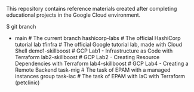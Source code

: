 This repository contains reference materials created after completing educational projects in the Google Cloud environment.

$ git branch
* main              # The current branch
  hashicorp-labs    # The official HashiCorp tutorial lab
  tfinfra           # The official Google tutorial lab, made with Cloud Shell
  demo1-skillboost  # GCP Lab1 - Infrastructure as Code with Terraform 
  lab2-skillboost   # GCP Lab2 - Creating Resource Dependencies with Terraform 
  lab4-skillboost   # GCP Lab4 - Creating a Remote Backend
  task-mig          # The task of EPAM with a managed instances group
  task-iac          # The task of EPAM with IaC with Terraform (petclinic)